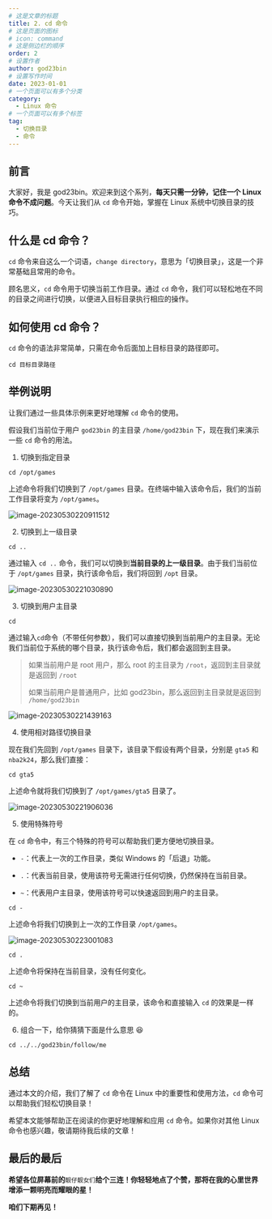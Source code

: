 ```yaml
---
# 这是文章的标题
title: 2. cd 命令
# 这是页面的图标
# icon: command
# 这是侧边栏的顺序
order: 2
# 设置作者
author: god23bin
# 设置写作时间
date: 2023-01-01
# 一个页面可以有多个分类
category:
  - Linux 命令
# 一个页面可以有多个标签
tag:
  - 切换目录
  - 命令
---
```


## 前言

大家好，我是 god23bin。欢迎来到这个系列，**每天只需一分钟，记住一个 Linux 命令不成问题**。今天让我们从 `cd` 命令开始，掌握在 Linux 系统中切换目录的技巧。

## 什么是 cd 命令？

`cd` 命令来自这么一个词语，`change directory`，意思为「切换目录」，这是一个非常基础且常用的命令。

顾名思义，`cd` 命令用于切换当前工作目录。通过 `cd` 命令，我们可以轻松地在不同的目录之间进行切换，以便进入目标目录执行相应的操作。

## 如何使用 cd 命令？

`cd` 命令的语法非常简单，只需在命令后面加上目标目录的路径即可。

```shell
cd 目标目录路径
```

## 举例说明

让我们通过一些具体示例来更好地理解 `cd` 命令的使用。

假设我们当前位于用户 `god23bin` 的主目录  `/home/god23bin`  下，现在我们来演示一些 `cd` 命令的用法。

1. 切换到指定目录

```shell
cd /opt/games
```

上述命令将我们切换到了 `/opt/games` 目录。在终端中输入该命令后，我们的当前工作目录将变为 `/opt/games`。

![image-20230530220911512](https://pic-bed-of-god23bin.oss-cn-shenzhen.aliyuncs.com/img/20230530223936.png)

2. 切换到上一级目录

```shell
cd ..
```

通过输入 `cd ..` 命令，我们可以切换到**当前目录的上一级目录**。由于我们当前位于 `/opt/games` 目录，执行该命令后，我们将回到 `/opt` 目录。

![image-20230530221030890](https://pic-bed-of-god23bin.oss-cn-shenzhen.aliyuncs.com/img/20230530223939.png)

3. 切换到用户主目录

```shell
cd
```

通过输入`cd`命令（不带任何参数），我们可以直接切换到当前用户的主目录。无论我们当前位于系统的哪个目录，执行该命令后，我们都会返回到主目录。

> 如果当前用户是 root 用户，那么 root 的主目录为 `/root`，返回到主目录就是返回到 `/root`
>
> 如果当前用户是普通用户，比如 god23bin，那么返回到主目录就是返回到 `/home/god23bin`

![image-20230530221439163](https://pic-bed-of-god23bin.oss-cn-shenzhen.aliyuncs.com/img/20230530223942.png)

4. 使用相对路径切换目录

现在我们先回到 `/opt/games` 目录下，该目录下假设有两个目录，分别是 `gta5` 和 `nba2k24`，那么我们直接：

```shell
cd gta5
```

上述命令就将我们切换到了 `/opt/games/gta5` 目录了。

![image-20230530221906036](https://pic-bed-of-god23bin.oss-cn-shenzhen.aliyuncs.com/img/20230530223944.png)

5. 使用特殊符号

在 `cd` 命令中，有三个特殊的符号可以帮助我们更方便地切换目录。

- `-`：代表上一次的工作目录，类似 Windows 的「后退」功能。

- `.`：代表当前目录，使用该符号无需进行任何切换，仍然保持在当前目录。
- `~`：代表用户主目录，使用该符号可以快速返回到用户的主目录。

```shell
cd -
```

上述命令将我们切换到上一次的工作目录 `/opt/games`。

![image-20230530223001083](https://pic-bed-of-god23bin.oss-cn-shenzhen.aliyuncs.com/img/20230530223947.png)

```shell
cd .
```

上述命令将保持在当前目录，没有任何变化。

```shell
cd ~
```

上述命令将我们切换到当前用户的主目录，该命令和直接输入 `cd` 的效果是一样的。

6. 组合一下，给你猜猜下面是什么意思 :laughing:

```shell
cd ../../god23bin/follow/me
```

## 总结

通过本文的介绍，我们了解了 `cd` 命令在 Linux 中的重要性和使用方法，`cd` 命令可以帮助我们轻松切换目录！

希望本文能够帮助正在阅读的你更好地理解和应用 `cd` 命令。如果你对其他 Linux 命令也感兴趣，敬请期待我后续的文章！

## 最后的最后

**希望各位屏幕前的**`靓仔靓女们`**给个三连！你轻轻地点了个赞，那将在我的心里世界增添一颗明亮而耀眼的星！**

**咱们下期再见！**